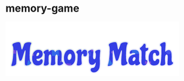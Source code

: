# memory-game
![game title](https://raw.githubusercontent.com/madasun/memory-game/main/src/images/game-title.png)


